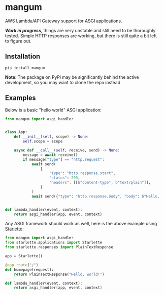 # mangum

AWS Lambda/API Gateway support for ASGI applications.

***Work in progress***, things are very unstable and still need to be thoroughly tested. Simple HTTP responses are working, but there is still quite a bit left to figure out.

## Installation

```pip install mangum```

**Note**: The package on PyPi may be significantly behind the active development, so you may want to clone the repo instead.

## Examples

Below is a basic "hello world" ASGI application:

```python
from mangum import asgi_handler


class App:
    def __init__(self, scope) -> None:
        self.scope = scope

    async def __call__(self, receive, send) -> None:
        message = await receive()
        if message["type"] == "http.request":
            await send(
                {
                    "type": "http.response.start",
                    "status": 200,
                    "headers": [[b"content-type", b"text/plain"]],
                }
            )
            await send({"type": "http.response.body", "body": b"Hello, world!"})


def lambda_handler(event, context):
    return asgi_handler(App, event, context)

```

Any ASGI framework should work as well, here is the above example using [Starlette](https://github.com/encode/starlette/):

```python
from mangum import asgi_handler
from starlette.applications import Starlette
from starlette.responses import PlainTextResponse

app = Starlette()

@app.route("/")
def homepage(request):
    return PlainTextResponse("Hello, world!")

def lambda_handler(event, context):
    return asgi_handler(app, event, context)

```
